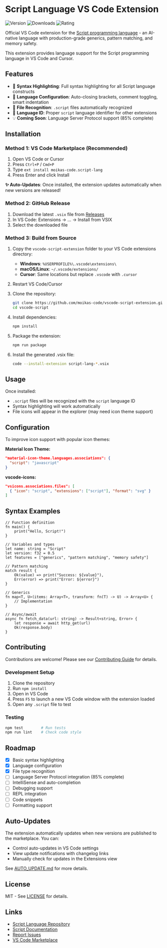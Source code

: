 # Script Language VS Code Extension

![Version](https://img.shields.io/visual-studio-marketplace/v/script-lang.script-lang)
![Downloads](https://img.shields.io/visual-studio-marketplace/d/script-lang.script-lang)
![Rating](https://img.shields.io/visual-studio-marketplace/r/script-lang.script-lang)

Official VS Code extension for the [Script programming language](https://github.com/moikapy/script) - an AI-native language with production-grade generics, pattern matching, and memory safety.

This extension provides language support for the Script programming language in VS Code and Cursor.

## Features

- 🎨 **Syntax Highlighting**: Full syntax highlighting for all Script language constructs
- 🔧 **Language Configuration**: Auto-closing brackets, comment toggling, smart indentation
- 📁 **File Recognition**: `.script` files automatically recognized
- 🎯 **Language ID**: Proper `script` language identifier for other extensions
- 💡 **Coming Soon**: Language Server Protocol support (85% complete)

## Installation

### Method 1: VS Code Marketplace (Recommended)

1. Open VS Code or Cursor
2. Press `Ctrl+P` / `Cmd+P`
3. Type `ext install moikas-code.script-lang`
4. Press Enter and click Install

**✨ Auto-Updates**: Once installed, the extension updates automatically when new versions are released!

### Method 2: GitHub Release

1. Download the latest `.vsix` file from [Releases](https://github.com/moikas-code/vscode-script-extension/releases)
2. In VS Code: Extensions → ... → Install from VSIX
3. Select the downloaded file

### Method 3: Build from Source

1. Copy the `vscode-script-extension` folder to your VS Code extensions directory:
   - **Windows**: `%USERPROFILE%\.vscode\extensions\`
   - **macOS/Linux**: `~/.vscode/extensions/`
   - **Cursor**: Same locations but replace `.vscode` with `.cursor`

2. Restart VS Code/Cursor

1. Clone the repository:
   ```bash
   git clone https://github.com/moikas-code/vscode-script-extension.git
   cd vscode-script
   ```

2. Install dependencies:
   ```bash
   npm install
   ```

3. Package the extension:
   ```bash
   npm run package
   ```

4. Install the generated .vsix file:
   ```bash
   code --install-extension script-lang-*.vsix
   ```

## Usage

Once installed:
- `.script` files will be recognized with the `script` language ID
- Syntax highlighting will work automatically
- File icons will appear in the explorer (may need icon theme support)

## Configuration

To improve icon support with popular icon themes:

**Material Icon Theme:**
```json
"material-icon-theme.languages.associations": {
  "script": "javascript"
}
```

**vscode-icons:**
```json
"vsicons.associations.files": [
  { "icon": "script", "extensions": ["script"], "format": "svg" }
]
```

## Syntax Examples

```script
// Function definition
fn main() {
    print("Hello, Script!")
}

// Variables and types
let name: string = "Script"
let version: f32 = 0.5
let features = ["generics", "pattern matching", "memory safety"]

// Pattern matching
match result {
    Ok(value) => print("Success: ${value}"),
    Err(error) => print("Error: ${error}")
}

// Generics
fn map<T, U>(items: Array<T>, transform: fn(T) -> U) -> Array<U> {
    // Implementation
}

// Async/await
async fn fetch_data(url: string) -> Result<string, Error> {
    let response = await http_get(url)
    Ok(response.body)
}
```

## Contributing

Contributions are welcome! Please see our [Contributing Guide](CONTRIBUTING.md) for details.

### Development Setup

1. Clone the repository
2. Run `npm install`
3. Open in VS Code
4. Press `F5` to launch a new VS Code window with the extension loaded
5. Open any `.script` file to test

### Testing

```bash
npm test        # Run tests
npm run lint    # Check code style
```

## Roadmap

- [x] Basic syntax highlighting
- [x] Language configuration
- [x] File type recognition
- [ ] Language Server Protocol integration (85% complete)
- [ ] IntelliSense and auto-completion
- [ ] Debugging support
- [ ] REPL integration
- [ ] Code snippets
- [ ] Formatting support

## Auto-Updates

The extension automatically updates when new versions are published to the marketplace. You can:
- Control auto-updates in VS Code settings
- View update notifications with changelog links
- Manually check for updates in the Extensions view

See [AUTO_UPDATE.md](https://github.com/moikas-code/vscode-script-extension/blob/main/docs/AUTO_UPDATE.md) for more details.

## License

MIT - See [LICENSE](LICENSE) for details.

## Links

- [Script Language Repository](https://github.com/moikapy/script)
- [Script Documentation](https://github.com/moikapy/script/tree/main/docs)
- [Report Issues](https://github.com/moikas-code/vscode-script-extension/issues)
- [VS Code Marketplace](https://marketplace.visualstudio.com/items?itemName=moikas-code.script-lang)